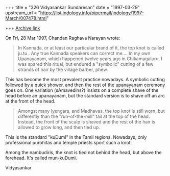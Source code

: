 +++
title = "326 Vidyasankar Sundaresan"
date = "1997-03-29"
upstream_url = "https://list.indology.info/pipermail/indology/1997-March/007478.html"

+++
[Archive link](https://list.indology.info/pipermail/indology/1997-March/007478.html)



On Fri, 28 Mar 1997, Chandan Raghava Narayan wrote:

> 
> In Kannada, or at least our particular brand of it, the top knot is called
> ju.tu . Any true Kannada speakers can correct me....
> In my own Upanayanam, which happened twelve years ago in Chikamagaluru, I
> was spared this ritual, but endured a "symbolic" cutting of a few
> strands of hair by the village barber, phew.

This has become the most prevalent practice nowadays. A symbolic cutting
followed by a quick shower, and then the rest of the upanayanam ceremony
goes on. One variation (sAmavedins?) insists on a complete shave of the
head before an upanayanam, but the standard version is to shave off an arc
at the front of the head. 

> Amongst many  Iyengars, and Madhavas, the top knot is still worn, but
> differently than the "run-of-the-mill" tail at the top of the head.
> Instead, the front of the scalp is shaved and the rest of the hair is
> allowed to grow long, and then tied up. 

This is the standard "kuDumi" in the Tamil regions. Nowadays, only
professional purohitas and temple priests sport such a knot. 

Among the nambudiris, the knot is tied not behind the head, but
above the forehead. It's called mun-kuDumi. 

Vidyasankar





